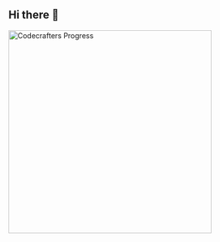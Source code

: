 ## Hi there 👋

<!--
**dancikmad/dancikmad** is a ✨ _special_ ✨ repository because its `README.md` (this file) appears on your GitHub profile.

Here are some ideas to get you started:

- 🔭 I’m currently working on ...
- 🌱 I’m currently learning ...
- 👯 I’m looking to collaborate on ...
- 🤔 I’m looking for help with ...
- 💬 Ask me about ...
- 📫 How to reach me: ...
- 😄 Pronouns: ...
- ⚡ Fun fact: ...
-->
<a href="https://www.google.com/search?q=codecrafters&oq=codecra&gs_lcrp=EgZjaHJvbWUqDggAEEUYJxg7GIAEGIoFMg4IABBFGCcYOxiABBiKBTIGCAEQRRg5MgYIAhBFGEAyCAgDEEUYJxg7MgcIBBAAGIAEMgYIBRBFGDwyBggGEEUYPDIGCAcQRRg80gEIMTU0NWowajGoAgCwAgA&sourceid=chrome&ie=UTF-8">
    <img src="https://backend.codecrafters.io/progress/http-server/c952596e-e2ca-49f9-be57-3be9c70844de" alt="Codecrafters Progress" width="400">
</a>

